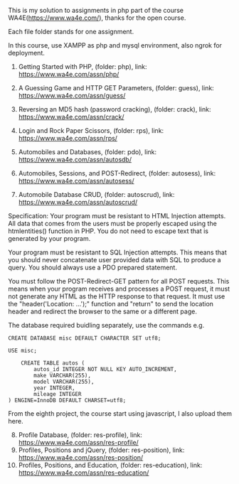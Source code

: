 This is my solution to assignments in php part of the course WA4E(https://www.wa4e.com/), thanks for the open course.

Each file folder stands for one assignment.

In this course, use XAMPP as php and mysql environment, also ngrok for deployment.

1. Getting Started with PHP, (folder: php), link: https://www.wa4e.com/assn/php/

2. A Guessing Game and HTTP GET Parameters, (folder: guess), link: https://www.wa4e.com/assn/guess/

3. Reversing an MD5 hash (password cracking), (folder: crack), link: https://www.wa4e.com/assn/crack/

4. Login and Rock Paper Scissors, (folder: rps), link: https://www.wa4e.com/assn/rps/

5. Automobiles and Databases, (folder: pdo), link: https://www.wa4e.com/assn/autosdb/

6. Automobiles, Sessions, and POST-Redirect, (folder: autosess), link: https://www.wa4e.com/assn/autosess/

7. Automobile Database CRUD, (folder: autoscrud), link: https://www.wa4e.com/assn/autoscrud/

Specification: 
Your program must be resistant to HTML Injection attempts. All data that comes from the users must be properly escaped using the htmlentities() function in PHP. You do not need to escape text that is generated by your program.

Your program must be resistant to SQL Injection attempts. This means that you should never concatenate user provided data with SQL to produce a query. You should always use a PDO prepared statement.

You must follow the POST-Redirect-GET pattern for all POST requests. This means when your program receives and processes a POST request, it must not generate any HTML as the HTTP response to that request. It must use the "header('Location: ...');" function and "return" to send the location header and redirect the browser to the same or a different page.

The database required buidling separately, use the commands e.g.

```
CREATE DATABASE misc DEFAULT CHARACTER SET utf8;

USE misc;

    CREATE TABLE autos (
        autos_id INTEGER NOT NULL KEY AUTO_INCREMENT,
        make VARCHAR(255),
        model VARCHAR(255),
        year INTEGER,
        mileage INTEGER
) ENGINE=InnoDB DEFAULT CHARSET=utf8;
```

From the eighth project, the course start using javascript, I also upload them here.

8. Profile Database, (folder: res-profile), link: https://www.wa4e.com/assn/res-profile/
9. Profiles, Positions and jQuery, (folder: res-position), link: https://www.wa4e.com/assn/res-position/
10. Profiles, Positions, and Education, (folder: res-education), link: https://www.wa4e.com/assn/res-education/
